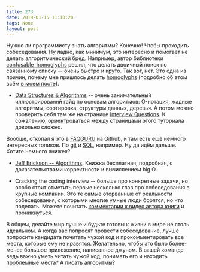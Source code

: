 ```yaml
---
title: 273
date: 2019-01-15 11:10:20
tags: None
layout: post
---
```


Нужно ли программисту знать алгоритмы? Конечно! Чтобы проходить собеседования. Ну ладно, как минимум, это интересно и помогает не делать алгоритмический бред. Например, автор библиотеки [confusable_homoglyphs](https://github.com/vhf/confusable_homoglyphs) решил, что делать двоичный поиск по связанному списку -- очень быстро и круто. Так вот, нет. Это одна из причин, почему мне пришлось делать [homoglyphs](https://github.com/orsinium/homoglyphs) (подробно об этом всём [в моем посте](https://github.com/orsinium/notes/blob/master/notes-ru/alphabets.md)).

+ [Data Structures & Algorithms](https://www.tutorialspoint.com/data_structures_algorithms/dsa_quick_guide.htm) -- очень занимательный иллюстрированнй гайд по основам алгоритмов: O-нотация, жадные алгоритмы, сортировка, структуры данных, деревья. А потом можно проверить себя там же на странице [Interview Questions](https://www.tutorialspoint.com/data_structures_algorithms/data_structures_algorithms_interview_questions.htm). К сожалению, ориентроваться между страницами этого туториала довольно сложно.

Вообще, откопал я это в [FAQGURU](https://github.com/FAQGURU/FAQGURU) на Github, и там есть ещё немного интересных топиков. По [git](https://github.com/FAQGURU/FAQGURU/blob/master/topics/en/git.md) и [SQL](https://github.com/FAQGURU/FAQGURU/blob/master/topics/en/sql.md), например. Ну да идём дальше. Хотите немного книжек?

+ [Jeff Erickson -- Algorithms](http://jeffe.cs.illinois.edu/teaching/algorithms/book/Algorithms-JeffE.pdf). Книжка бесплатная, подробная, с доказательствами корректности и вычислением big O.

+ Cracking the coding interview -- больше про конкретные задачи, но особо стоит отметить первые несколько глав про собеседования в крупные компании. Это те самые оторванные от реальности собеседования, с которыми многие умные люди борятся, но что поделать. Можете почитать [комментарии к видео автора книги](https://www.youtube.com/watch?v=aClxtDcdpsQ) и проникнуться.

В общем, делайте мир лучше и будьте готовы к жизни в мире не столь идеальном. А когда вас попросят провести собеседование, лучше попросите кандидата почитать чужой код и прокомментировать все места, которые ему не нравятся. Желательно, чтобы это было более-менее большое приложение, написанное джуном. В вашей команде ведь важно уметь читать чужой код, понимать его и находить проблемные места? А писать алгоритмы?
